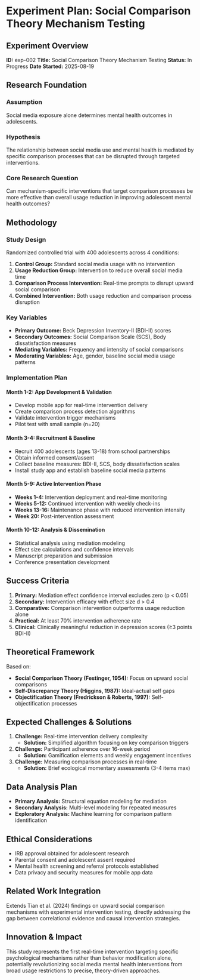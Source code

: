 # Experiment Plan: Social Comparison Theory Mechanism Testing

## Experiment Overview
**ID:** exp-002
**Title:** Social Comparison Theory Mechanism Testing
**Status:** In Progress
**Date Started:** 2025-08-19

## Research Foundation

### Assumption
Social media exposure alone determines mental health outcomes in adolescents.

### Hypothesis
The relationship between social media use and mental health is mediated by specific comparison processes that can be disrupted through targeted interventions.

### Core Research Question
Can mechanism-specific interventions that target comparison processes be more effective than overall usage reduction in improving adolescent mental health outcomes?

## Methodology

### Study Design
Randomized controlled trial with 400 adolescents across 4 conditions:
1. **Control Group:** Standard social media usage with no intervention
2. **Usage Reduction Group:** Intervention to reduce overall social media time
3. **Comparison Process Intervention:** Real-time prompts to disrupt upward social comparison
4. **Combined Intervention:** Both usage reduction and comparison process disruption

### Key Variables
- **Primary Outcome:** Beck Depression Inventory-II (BDI-II) scores
- **Secondary Outcomes:** Social Comparison Scale (SCS), Body dissatisfaction measures
- **Mediating Variables:** Frequency and intensity of social comparisons
- **Moderating Variables:** Age, gender, baseline social media usage patterns

### Implementation Plan

#### Month 1-2: App Development & Validation
- Develop mobile app for real-time intervention delivery
- Create comparison process detection algorithms
- Validate intervention trigger mechanisms
- Pilot test with small sample (n=20)

#### Month 3-4: Recruitment & Baseline
- Recruit 400 adolescents (ages 13-18) from school partnerships
- Obtain informed consent/assent
- Collect baseline measures: BDI-II, SCS, body dissatisfaction scales
- Install study app and establish baseline social media patterns

#### Month 5-9: Active Intervention Phase
- **Weeks 1-4:** Intervention deployment and real-time monitoring
- **Weeks 5-12:** Continued intervention with weekly check-ins
- **Weeks 13-16:** Maintenance phase with reduced intervention intensity
- **Week 20:** Post-intervention assessment

#### Month 10-12: Analysis & Dissemination
- Statistical analysis using mediation modeling
- Effect size calculations and confidence intervals
- Manuscript preparation and submission
- Conference presentation development

## Success Criteria
1. **Primary:** Mediation effect confidence interval excludes zero (p < 0.05)
2. **Secondary:** Intervention efficacy with effect size d > 0.4
3. **Comparative:** Comparison intervention outperforms usage reduction alone
4. **Practical:** At least 70% intervention adherence rate
5. **Clinical:** Clinically meaningful reduction in depression scores (≥3 points BDI-II)

## Theoretical Framework
Based on:
- **Social Comparison Theory (Festinger, 1954):** Focus on upward social comparisons
- **Self-Discrepancy Theory (Higgins, 1987):** Ideal-actual self gaps
- **Objectification Theory (Fredrickson & Roberts, 1997):** Self-objectification processes

## Expected Challenges & Solutions
1. **Challenge:** Real-time intervention delivery complexity
   - **Solution:** Simplified algorithm focusing on key comparison triggers
2. **Challenge:** Participant adherence over 16-week period
   - **Solution:** Gamification elements and weekly engagement incentives
3. **Challenge:** Measuring comparison processes in real-time
   - **Solution:** Brief ecological momentary assessments (3-4 items max)

## Data Analysis Plan
- **Primary Analysis:** Structural equation modeling for mediation
- **Secondary Analysis:** Multi-level modeling for repeated measures
- **Exploratory Analysis:** Machine learning for comparison pattern identification

## Ethical Considerations
- IRB approval obtained for adolescent research
- Parental consent and adolescent assent required
- Mental health screening and referral protocols established
- Data privacy and security measures for mobile app data

## Related Work Integration
Extends Tian et al. (2024) findings on upward social comparison mechanisms with experimental intervention testing, directly addressing the gap between correlational evidence and causal intervention strategies.

## Innovation & Impact
This study represents the first real-time intervention targeting specific psychological mechanisms rather than behavior modification alone, potentially revolutionizing social media mental health interventions from broad usage restrictions to precise, theory-driven approaches.